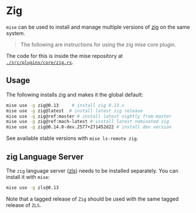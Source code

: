 # Zig

`mise` can be used to install and manage multiple versions of [zig](https://ziglang.org/) on the same system.

> The following are instructions for using the zig mise core plugin.

The code for this is inside the mise repository at
[`./src/plugins/core/zig.rs`](https://github.com/jdx/mise/blob/main/src/plugins/core/zig.rs).

## Usage

The following installs zig and makes it the global default:

```sh
mise use -g zig@0.13     # install zig 0.13.x
mise use -g zig@latest  # install latest zig release
mise use -g zig@ref:master # install latest nightly from master
mise use -g zig@ref:mach-latest # install latest nominated zig
mise use -g zig@0.14.0-dev.2577+271452d22 # install dev version
```

See available stable versions with `mise ls-remote zig`.

## zig Language Server

The `zig` language server ([zls](https://github.com/zigtools/zls)) needs to be installed separately.
You can install it with `mise`:

```sh
mise use -g zls@0.13
```

Note that a tagged release of `Zig` should be used with the same tagged release of `ZLS`.
